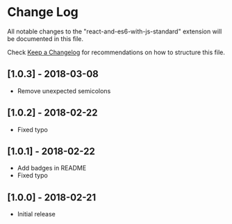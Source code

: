 # Change Log
All notable changes to the "react-and-es6-with-js-standard" extension will be documented in this file.

Check [Keep a Changelog](http://keepachangelog.com/) for recommendations on how to structure this file.

## [1.0.3] - 2018-03-08
- Remove unexpected semicolons

## [1.0.2] - 2018-02-22
- Fixed typo

## [1.0.1] - 2018-02-22
- Add badges in README
- Fixed typo

## [1.0.0] - 2018-02-21
- Initial release

